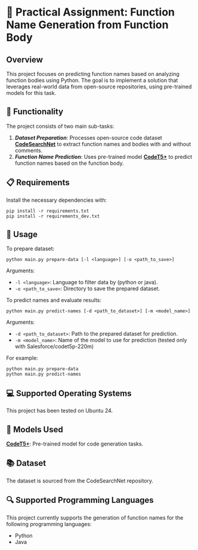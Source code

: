 # 📘 Practical Assignment: Function Name Generation from Function Body

## Overview

This project focuses on predicting function names based on analyzing function bodies using Python. The goal is to implement a solution that leverages real-world data from open-source repositories, using pre-trained models for this task.

## 📂 Functionality

The project consists of two main sub-tasks:

1. ***Dataset Preparation***: Processes open-source code dataset [**CodeSearchNet**](https://huggingface.co/datasets/code-search-net/code_search_net) to extract function names and bodies with and without comments.
2. ***Function Name Prediction***: Uses pre-trained model [**CodeT5+**](https://huggingface.co/Salesforce/codet5p-220m) to predict function names based on the function body.

## 📋 Requirements

Install the necessary dependencies with:

```
pip install -r requirements.txt
pip install -r requirements_dev.txt
```

## 🚀 Usage

To prepare dataset:
```
python main.py prepare-data [-l <language>] [-o <path_to_save>]
```

Arguments:
- `-l <language>`: Language to filter data by (python or java).
- `-o <path_to_save>`: Directory to save the prepared dataset.

To predict names and evaluate results:
```
python main.py predict-names [-d <path_to_dataset>] [-m <model_name>]
```

Arguments:
- `-d <path_to_dataset>`: Path to the prepared dataset for prediction.
- `-m <model_name>`: Name of the model to use for prediction (tested only with Salesforce/codet5p-220m)

For example:
```
python main.py prepare-data
python main.py predict-names
```

## 💻 Supported Operating Systems

This project has been tested on Ubuntu 24.

## 🧠 Models Used

[**CodeT5+**](https://huggingface.co/Salesforce/codet5p-220m): Pre-trained model for code generation tasks.

## 📚 Dataset

The dataset is sourced from the CodeSearchNet repository.

## 🔍 Supported Programming Languages

This project currently supports the generation of function names for the following programming languages:

* Python
* Java